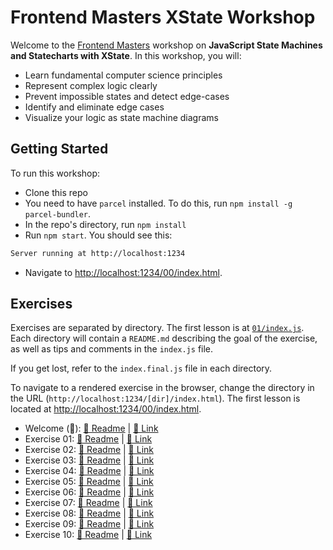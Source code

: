 # Frontend Masters XState Workshop

Welcome to the [Frontend Masters](https://frontendmasters.com/) workshop on **JavaScript State Machines and Statecharts with XState**. In this workshop, you will:

- Learn fundamental computer science principles
- Represent complex logic clearly
- Prevent impossible states and detect edge-cases
- Identify and eliminate edge cases
- Visualize your logic as state machine diagrams

## Getting Started

To run this workshop:

- Clone this repo
- You need to have `parcel` installed. To do this, run `npm install -g parcel-bundler`.
- In the repo's directory, run `npm install`
- Run `npm start`. You should see this:

```bash
Server running at http://localhost:1234
```

- Navigate to [http://localhost:1234/00/index.html](http://localhost:1234/00/index.html).

## Exercises

Exercises are separated by directory. The first lesson is at [`01/index.js`](./01/index.js). Each directory will contain a `README.md` describing the goal of the exercise, as well as tips and comments in the `index.js` file.

If you get lost, refer to the `index.final.js` file in each directory.

To navigate to a rendered exercise in the browser, change the directory in the URL (`http://localhost:1234/[dir]/index.html`). The first lesson is located at [http://localhost:1234/00/index.html](http://localhost:1234/01/index.html).

- Welcome (📝): [📄 Readme](./00/README.md) | [🔗 Link](http://localhost:1234/00/index.html)
- Exercise 01: [📄 Readme](./01/README.md) | [🔗 Link](http://localhost:1234/01/index.html)
- Exercise 02: [📄 Readme](./02/README.md) | [🔗 Link](http://localhost:1234/02/index.html)
- Exercise 03: [📄 Readme](./03/README.md) | [🔗 Link](http://localhost:1234/03/index.html)
- Exercise 04: [📄 Readme](./04/README.md) | [🔗 Link](http://localhost:1234/04/index.html)
- Exercise 05: [📄 Readme](./05/README.md) | [🔗 Link](http://localhost:1234/05/index.html)
- Exercise 06: [📄 Readme](./06/README.md) | [🔗 Link](http://localhost:1234/06/index.html)
- Exercise 07: [📄 Readme](./07/README.md) | [🔗 Link](http://localhost:1234/07/index.html)
- Exercise 08: [📄 Readme](./08/README.md) | [🔗 Link](http://localhost:1234/08/index.html)
- Exercise 09: [📄 Readme](./09/README.md) | [🔗 Link](http://localhost:1234/09/index.html)
- Exercise 10: [📄 Readme](./10/README.md) | [🔗 Link](http://localhost:1234/10/index.html)
